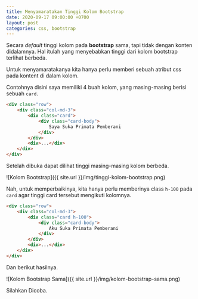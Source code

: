 ```yaml
---
title: Menyamaratakan Tinggi Kolom Bootstrap
date: 2020-09-17 09:00:00 +0700
layout: post
categories: css, bootstrap
---
```


Secara *default* tinggi kolom pada **bootstrap** sama, tapi tidak dengan konten didalamnya. Hal itulah yang menyebabkan tinggi dari kolom bootstrap terlihat berbeda.

Untuk menyamaratakanya kita hanya perlu memberi sebuah atribut css pada kontent di dalam kolom.

Contohnya disini saya memiliki 4 buah kolom, yang masing-masing berisi sebuah `card`.

```html
<div class="row">
    <div class="col-md-3">
        <div class="card">
            <div class="card-body">
                Saya Suka Primata Pemberani
            </div>
        </div>
        <div>...</div>
    </div>
</div>
```

Setelah dibuka dapat dilihat tinggi masing-masing kolom berbeda. 

![Kolom Bootstrap]({{ site.url }}/img/tinggi-kolom-bootstrap.png)

Nah, untuk memperbaikinya, kita hanya perlu memberinya class `h-100` pada `card` agar tinggi card tersebut mengikuti kolomnya.

```html
<div class="row">
    <div class="col-md-3">
        <div class="card h-100">
            <div class="card-body">
                Aku Suka Primata Pemberani
            </div>
        </div>
        <div>...</div>
    </div>
</div>
```

Dan berikut hasilnya.

![Kolom Bootstrap Sama]({{ site.url }}/img/kolom-bootstrap-sama.png)

Silahkan Dicoba.
